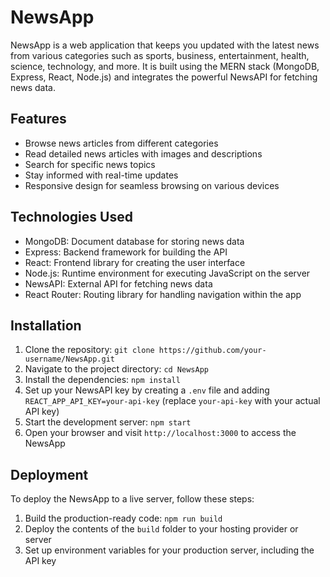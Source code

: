 # NewsApp

NewsApp is a web application that keeps you updated with the latest news from various categories such as sports, business, entertainment, health, science, technology, and more. It is built using the MERN stack (MongoDB, Express, React, Node.js) and integrates the powerful NewsAPI for fetching news data.

## Features

- Browse news articles from different categories
- Read detailed news articles with images and descriptions
- Search for specific news topics
- Stay informed with real-time updates
- Responsive design for seamless browsing on various devices

## Technologies Used

- MongoDB: Document database for storing news data
- Express: Backend framework for building the API
- React: Frontend library for creating the user interface
- Node.js: Runtime environment for executing JavaScript on the server
- NewsAPI: External API for fetching news data
- React Router: Routing library for handling navigation within the app

## Installation

1. Clone the repository: `git clone https://github.com/your-username/NewsApp.git`
2. Navigate to the project directory: `cd NewsApp`
3. Install the dependencies: `npm install`
4. Set up your NewsAPI key by creating a `.env` file and adding `REACT_APP_API_KEY=your-api-key` (replace `your-api-key` with your actual API key)
5. Start the development server: `npm start`
6. Open your browser and visit `http://localhost:3000` to access the NewsApp

## Deployment

To deploy the NewsApp to a live server, follow these steps:

1. Build the production-ready code: `npm run build`
2. Deploy the contents of the `build` folder to your hosting provider or server
3. Set up environment variables for your production server, including the API key

